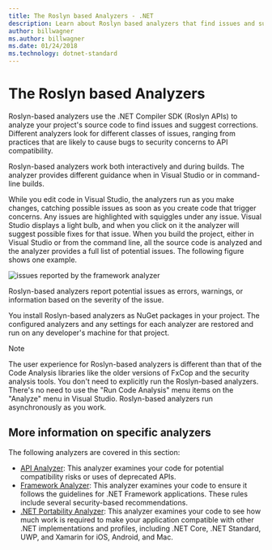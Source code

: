 ```yaml
---
title: The Roslyn based Analyzers - .NET
description: Learn about Roslyn based analyzers that find issues and suggest fixes for those issues.
author: billwagner
ms.author: billwagner
ms.date: 01/24/2018
ms.technology: dotnet-standard
---
```


# The Roslyn based Analyzers

Roslyn-based analyzers use the .NET Compiler SDK (Roslyn APIs) to analyze your project's source code to find issues and suggest corrections. Different analyzers look for different classes of issues, ranging from practices that are likely to cause bugs to security concerns to API compatibility.

Roslyn-based analyzers work both interactively and during builds. The analyzer provides different guidance when in Visual Studio or in command-line builds.

While you edit code in Visual Studio, the analyzers run as you make changes, catching possible issues as soon as you create code that trigger concerns. Any issues are highlighted with squiggles under any issue. Visual Studio displays a light bulb, and when you click on it the analyzer will suggest possible fixes for that issue. When you build the project, either in Visual Studio or from the command line, all the source code is analyzed and the analyzer provides a full list of potential issues. The following figure shows one example.

![issues reported by the framework analyzer](./media/framework-analyzers-2.png)

Roslyn-based analyzers report potential issues as errors, warnings, or information based on the severity of the issue.

You install Roslyn-based analyzers as NuGet packages in your project. The configured analyzers and any settings for each analyzer are restored and run on any developer's machine for that project.

> [!NOTE]
> The user experience for Roslyn-based analyzers is different than that of the Code Analysis libraries like the older versions of FxCop and the security analysis tools.  You don't need to explicitly run the Roslyn-based analyzers. There's no need to use the "Run Code Analysis" menu items on the "Analyze" menu in Visual Studio. Roslyn-based analyzers run asynchronously as you work.

## More information on specific analyzers

The following analyzers are covered in this section:

* [API Analyzer](api-analyzer.md): This analyzer examines your code for potential compatibility risks or uses of deprecated APIs.
* [Framework Analyzer](framework-analyzer.md): This analyzer examines your code to ensure it follows the guidelines for .NET Framework applications. These rules include several security-based recommendations.
* [.NET Portability Analyzer](portability-analyzer.md): This analyzer examines your code to see how much work is required to make your application compatible with other .NET implementations and profiles, including .NET Core, .NET Standard, UWP, and Xamarin for iOS, Android, and Mac.
